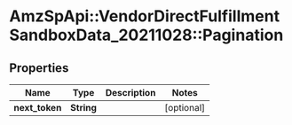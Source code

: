 # AmzSpApi::VendorDirectFulfillmentSandboxData_20211028::Pagination

## Properties
Name | Type | Description | Notes
------------ | ------------- | ------------- | -------------
**next_token** | **String** |  | [optional] 

